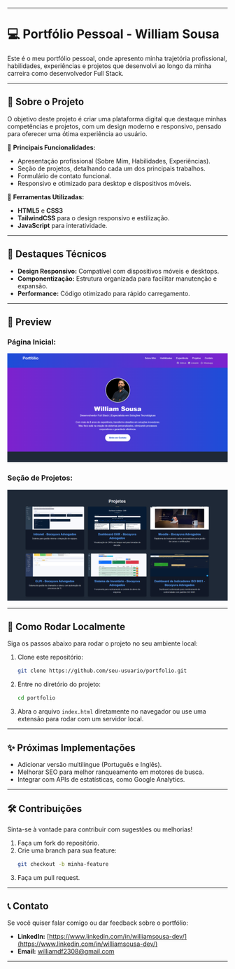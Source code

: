 
---
# 💻 **Portfólio Pessoal - William Sousa**

Este é o meu portfólio pessoal, onde apresento minha trajetória profissional, habilidades, experiências e projetos que desenvolvi ao longo da minha carreira como desenvolvedor Full Stack.

---

## 🚀 **Sobre o Projeto**

O objetivo deste projeto é criar uma plataforma digital que destaque minhas competências e projetos, com um design moderno e responsivo, pensado para oferecer uma ótima experiência ao usuário.

🔹 **Principais Funcionalidades:**  
- Apresentação profissional (Sobre Mim, Habilidades, Experiências).  
- Seção de projetos, detalhando cada um dos principais trabalhos.  
- Formulário de contato funcional.  
- Responsivo e otimizado para desktop e dispositivos móveis.

🔹 **Ferramentas Utilizadas:**  
- **HTML5** e **CSS3**  
- **TailwindCSS** para o design responsivo e estilização.  
- **JavaScript** para interatividade.

---

## 🎯 **Destaques Técnicos**

- **Design Responsivo:** Compatível com dispositivos móveis e desktops.  
- **Componentização:** Estrutura organizada para facilitar manutenção e expansão.  
- **Performance:** Código otimizado para rápido carregamento.

---

## 📸 **Preview**

### Página Inicial:  
![Home](./screenshots/home.png)  

### Seção de Projetos:  
![Projetos](./screenshots/projects.png)  



---

## 🔧 **Como Rodar Localmente**

Siga os passos abaixo para rodar o projeto no seu ambiente local:

1. Clone este repositório:  
   ```bash
   git clone https://github.com/seu-usuario/portfolio.git
   ```

2. Entre no diretório do projeto:  
   ```bash
   cd portfolio
   ```

3. Abra o arquivo `index.html` diretamente no navegador ou use uma extensão para rodar com um servidor local.

---

## ✨ **Próximas Implementações**

- Adicionar versão multilíngue (Português e Inglês).  
- Melhorar SEO para melhor ranqueamento em motores de busca.  
- Integrar com APIs de estatísticas, como Google Analytics.

---

## 🛠 **Contribuições**

Sinta-se à vontade para contribuir com sugestões ou melhorias!

1. Faça um fork do repositório.  
2. Crie uma branch para sua feature:  
   ```bash
   git checkout -b minha-feature
   ```
3. Faça um pull request.

---

## 📞 **Contato**

Se você quiser falar comigo ou dar feedback sobre o portfólio:  
- **LinkedIn:** [https://www.linkedin.com/in/williamsousa-dev/](https://www.linkedin.com/in/williamsousa-dev/)  
- **Email:** williamdf2308@gmail.com

---
